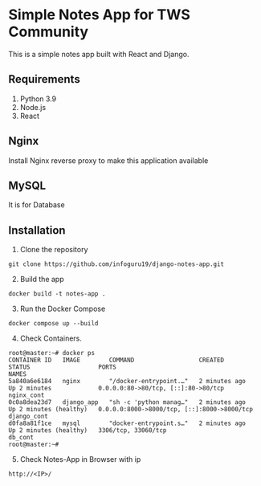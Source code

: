 # Simple Notes App for TWS Community
This is a simple notes app built with React and Django.

## Requirements
1. Python 3.9
2. Node.js
3. React

## Nginx

Install Nginx reverse proxy to make this application available

## MySQL
It is for Database

## Installation
1. Clone the repository
```
git clone https://github.com/infoguru19/django-notes-app.git
```

2. Build the app
```
docker build -t notes-app .
```

3. Run the Docker Compose
```
docker compose up --build
```

4. Check Containers.
```
root@master:~# docker ps
CONTAINER ID   IMAGE        COMMAND                  CREATED         STATUS                   PORTS                                         NAMES
5a840a6e6184   nginx        "/docker-entrypoint.…"   2 minutes ago   Up 2 minutes             0.0.0.0:80->80/tcp, [::]:80->80/tcp           nginx_cont
0c0a8dea23d7   django_app   "sh -c 'python manag…"   2 minutes ago   Up 2 minutes (healthy)   0.0.0.0:8000->8000/tcp, [::]:8000->8000/tcp   django_cont
d0fa8a81f1ce   mysql        "docker-entrypoint.s…"   2 minutes ago   Up 2 minutes (healthy)   3306/tcp, 33060/tcp                           db_cont
root@master:~#
```
5. Check Notes-App in Browser with ip
```
http://<IP>/
```

